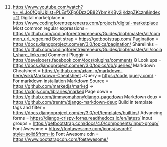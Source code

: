 11. https://www.youtube.com/watch?v=_vLJo0fQpiU&list=PLEsfXFp6DpzQB82YbmKKBy2jKdzpZKczn&index=11
Digital marketplace = https://www.codingforentrepreneurs.com/projects/digital-marketplace
Most common regular expressions = https://github.com/codingforentrepreneurs/Guides/blob/master/all/common_url_regex.md
Boot strap = https://getbootstrap.com/
Pagination = https://docs.djangoproject.com/en/3.0/topics/pagination/
Sharelinks = https://github.com/codingforentrepreneurs/Guides/blob/master/all/social_share_links.md
Comment Pluggin = https://developers.facebook.com/docs/plugins/comments
Q Look ups = https://docs.djangoproject.com/en/3.0/topics/db/queries/
Markdown Cheatsheet = https://github.com/adam-p/markdown-here/wiki/Markdown-Cheatsheet
JQuery = https://code.jquery.com/ - For markdown installation
Markdown Source = https://github.com/markedjs/marked => https://cdnjs.com/libraries/marked
Page down = https://github.com/timmyomahony/django-pagedown
Markdown deux = https://github.com/trentm/django-markdown-deux
Build in template tags and filter = https://docs.djangoproject.com/en/3.0/ref/templates/builtins/
Advancing forms =  https://django-crispy-forms.readthedocs.io/en/latest/
Input groups = https://getbootstrap.com/docs/4.0/components/input-group/
Font Awesome = https://fontawesome.com/icons/search?style=solid&from=io
Font Awesome cdn = https://www.bootstrapcdn.com/fontawesome/